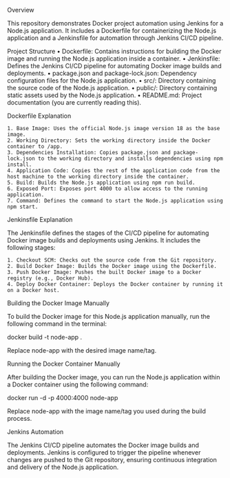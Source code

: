 Overview

This repository demonstrates Docker project automation using Jenkins for a Node.js application. It includes a Dockerfile for containerizing the Node.js application and a Jenkinsfile for automation through Jenkins CI/CD pipeline.

Project Structure
    • Dockerfile: Contains instructions for building the Docker image and running the Node.js application inside a container.
    • Jenkinsfile: Defines the Jenkins CI/CD pipeline for automating Docker image builds and deployments.
    • package.json and package-lock.json: Dependency configuration files for the Node.js application.
    • src/: Directory containing the source code of the Node.js application.
    • public/: Directory containing static assets used by the Node.js application.
    • README.md: Project documentation (you are currently reading this).

Dockerfile Explanation
   
    1. Base Image: Uses the official Node.js image version 18 as the base image.
    2. Working Directory: Sets the working directory inside the Docker container to /app.
    3. Dependencies Installation: Copies package.json and package-lock.json to the working directory and installs dependencies using npm install.
    4. Application Code: Copies the rest of the application code from the host machine to the working directory inside the container.
    5. Build: Builds the Node.js application using npm run build.
    6. Exposed Port: Exposes port 4000 to allow access to the running application.
    7. Command: Defines the command to start the Node.js application using npm start.
Jenkinsfile Explanation

The Jenkinsfile defines the stages of the CI/CD pipeline for automating Docker image builds and deployments using Jenkins. It includes the following stages:

    1. Checkout SCM: Checks out the source code from the Git repository.
    2. Build Docker Image: Builds the Docker image using the Dockerfile.
    3. Push Docker Image: Pushes the built Docker image to a Docker registry (e.g., Docker Hub).
    4. Deploy Docker Container: Deploys the Docker container by running it on a Docker host.
Building the Docker Image Manually

To build the Docker image for this Node.js application manually, run the following command in the terminal:

docker build -t node-app .

Replace node-app with the desired image name/tag.

Running the Docker Container Manually

After building the Docker image, you can run the Node.js application within a Docker container using the following command:

docker run -d -p 4000:4000 node-app

Replace node-app with the image name/tag you used during the build process.

Jenkins Automation

The Jenkins CI/CD pipeline automates the Docker image builds and deployments. Jenkins is configured to trigger the pipeline whenever changes are pushed to the Git repository, ensuring continuous integration and delivery of the Node.js application.
